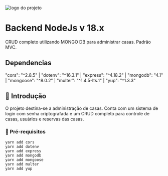 ![logo do projeto](https://climadigital.com.br/all_image/nodejs/BACKGROUND.jpg)

# Backend NodeJs v 18.x
CRUD completo utilizando MONGO DB para administrar casas. Padrão MVC.

## Dependencias
"cors": "^2.8.5" | "dotenv": "^16.3.1" | "express": "^4.18.2" | "mongodb": "4.1" | "mongoose": "^8.0.2" | "multer": "^1.4.5-lts.1" | "yup": "^1.3.3"

## 💯 Introdução
O projeto destina-se a administração de casas. Conta com um sistema de login com senha criptografada e um CRUD completo para controle de casas, usuários e reservas das casas.

### 🔧 Pré-requisitos

```
yarn add cors
yarn add dotenv
yarn add express
yarn add mongodb
yarn add mongoose
yarn add multer
yarn add yup
```
